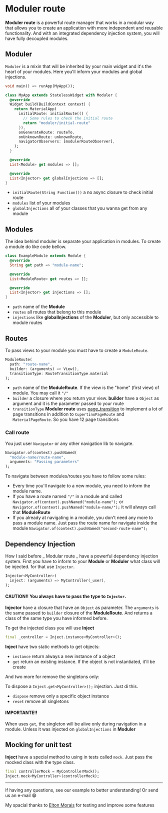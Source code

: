# Moduler route

__Moduler route__ is a powerful route manager that works in a modular way that allows you to create an application with more independent and reusable functionality. And with an integrated dependency injection system, you will have fully decoupled modules.

## Moduler

`Moduler` is a mixin that will be inherited by your main widget and it's the heart of your modules. Here you'll inform your modules and global injections.

``` dart
void main() => runApp(MyApp());

class MyApp extends StatelessWidget with Moduler {
  @override
  Widget build(BuildContext context) {
    return MaterialApp(
      initialRoute: initialRoute(() {
        // Some rules to check the initial route
        return "moduler/initial-route"
      }),
      onGenerateRoute: routeTo,
      onUnknownRoute: unknownRoute,
      navigatorObservers: [modulerRouteObserver],
    );
  }

  @override
  List<Module> get modules => [];

  @override
  List<Injector> get globalInjections => [];
}
```
* `initialRoute(String Function())` a no async closure to check initial route
* `modules` list of your modules
* `globalInjections` all of your classes that you wanna get from any module

## Modules

The idea behind moduler is separate your application in modules. To create a module do like code bellow.

``` dart
class ExampleModule extends Module {
  @override
  String get path => "module-name";

  @override
  List<ModuleRoute> get routes => [];

  @override
  List<Injector> get injections => [];
}
```
* `path` name of the __Module__
* `routes` all routes that belong to this module
* `injections` like __globalInjections__ of the __Moduler__, but only accessible to module routes

## Routes

To pass views to your module you must have to create a `ModuleRoute`.

``` dart
ModuleRoute(
  path: "route-name",
  builder: (arguments) => View(),
  transitionType: RouteTransitionType.material
);
```
* `path` name of the __ModuleRoute__. If the view is the "home" (first view) of module. You may call it `"/"`
* `builder` a closure where you return your view. __builder__ have a `Object` as argument and it is the parameter passed to your route
* `transitionType` __Moduler route__ uses [page_transition](https://pub.dev/packages/page_transition) to implement a lot of page transitions in addition to `CupertinoPageRoute` and `MaterialPageRoute`. So you have 12 page transitions

### Call route

You just user `Navigator` or any other navigation lib to navigate.

``` dart
Navigator.of(context).pushNamed(
  "module-name/route-name",
  arguments: "Passing parameters"
);
```
To navigate between modules/routes you have to follow some rules:
* Every time you'll navigate to a new module, you need to inform the module name. 
* If you have a route named `"/"` in a module and called `Navigator.of(context).pushNamed("module-name");` or `Navigator.of(context).pushNamed("module-name/");` it will always call that __ModuleRoute__
* If you already at navigating in a module, you don't need any more to pass a module name. Just pass the route name for navigate inside the module `Navigator.of(context).pushNamed("second-route-name");`

## Dependency Injection

How I said before _ Modular route _ have a powerful dependency injection system. First you have to inform to your __Module__ or __Moduler__ what class will be injected. for that use `Injector`.

``` dart
Injector<MyController>(
  inject: (arguments) => MyController(_user),
);
```
#### CAUTION!! You always have to pass the type to `Injector`.

__Injector__ have a closure that have an `Object` as parameter. The `arguments` is the same passed to `builder` closure of the __ModuleRoute__. And returns a class of the same type you have informed before.

To get the injected class you will use __Inject__

``` dart
final _controller = Inject.instance<MyController>();
```

__Inject__ have two static methods to get objects:
* `instance` return always a new instance of a object
* `get` return an existing instance. If the object is not instantiated, it'll be create

And two more for remove the singletons only:

To dispose a `Inject.get<MyController>();` injection. Just di this.

* `dispose` remove only a specific object instance
* `reset` remove all singletons

#### IMPORTANTE!! 
When uses `get`, the singleton will be alive only during navigation in a module. Unless it was injected on `globalInjections` in __Moduler__

## Mocking for unit test

__Inject__ have a special method to using in tests called `mock`. Just pass the mocked class with the type class.

``` dart
final controllerMock = MyControllerMock();
Inject.mock<MyController>(controllerMock);
```
___

If having any questions, see our example to better understanding! Or send us an e-mail :grin:

My spacial thanks to [Elton Morais](https://github.com/eltonmorais) for testing and improve some features